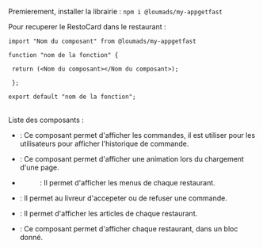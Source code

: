 Premierement, installer la librairie :
```npm i @loumads/my-appgetfast```
</br>

Pour recuperer le RestoCard dans le restaurant :
</br>

```import "Nom du composant" from @loumads/my-appgetfast```

```function "nom de la fonction" {```

``` return (<Nom du composant></Nom du composant>);```

``` };```

```export default "nom de la fonction";```

</br>
Liste des composants :
    
-   <BlocCommande> : Ce composant permet d'afficher les commandes, il est utiliser pour les utilisateurs pour afficher l'historique de commande. 

-   <Loading> : Ce composant permet d'afficher une animation lors du chargement d'une page.

-   <Menu> : Il permet d'afficher les menus de chaque restaurant. 

-   <NouvelleCommande> : Il permet au livreur d'accepeter ou de refuser une commande. 

-   <Produit> : Il permet d'afficher les articles de chaque restaurant. 

-   <RestoCard> : Ce composant permet d'afficher chaque restaurant, dans un bloc donné. 
